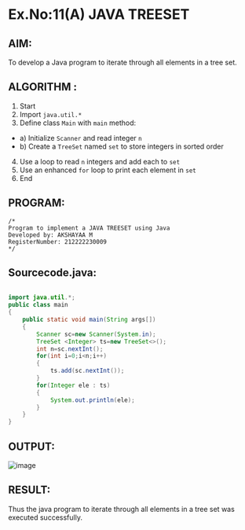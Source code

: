 # Ex.No:11(A)         JAVA TREESET
## AIM:
 To develop a Java program to iterate through all elements in a tree set.


## ALGORITHM :
1.	Start
2.	Import `java.util.*`
3.	Define class `Main` with `main` method:
-	a) Initialize `Scanner` and read integer `n`
-	b) Create a `TreeSet` named `set` to store integers in sorted order
4.	Use a loop to read `n` integers and add each to `set`
5.	Use an enhanced `for` loop to print each element in `set`
6.	End


## PROGRAM:
 ```
/*
Program to implement a JAVA TREESET using Java
Developed by: AKSHAYAA M
RegisterNumber: 212222230009
*/
```

## Sourcecode.java:
```java

import java.util.*;
public class main
{
    public static void main(String args[])
    {
        Scanner sc=new Scanner(System.in);
        TreeSet <Integer> ts=new TreeSet<>();
        int n=sc.nextInt();
        for(int i=0;i<n;i++)
        {
            ts.add(sc.nextInt());
        }
        for(Integer ele : ts)
        {
            System.out.println(ele);
        }
    }
}
```


## OUTPUT:

![image](https://github.com/user-attachments/assets/294b2233-904b-4872-832f-2851e97b6958)


## RESULT:
Thus the java program to iterate through all elements in a tree set was executed successfully.


